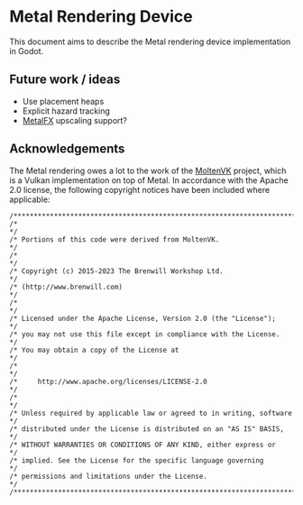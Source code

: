 # Metal Rendering Device

This document aims to describe the Metal rendering device implementation in Godot.

## Future work / ideas

* Use placement heaps
* Explicit hazard tracking 
* [MetalFX][] upscaling support?

## Acknowledgements

The Metal rendering owes a lot to the work of the [MoltenVK] project, which is a Vulkan implementation on top of Metal. 
In accordance with the Apache 2.0 license, the following copyright notices have been included where applicable:

```
/**************************************************************************/
/*                                                                        */
/* Portions of this code were derived from MoltenVK.                      */
/*                                                                        */
/* Copyright (c) 2015-2023 The Brenwill Workshop Ltd.                     */
/* (http://www.brenwill.com)                                              */
/*                                                                        */
/* Licensed under the Apache License, Version 2.0 (the "License");        */
/* you may not use this file except in compliance with the License.       */
/* You may obtain a copy of the License at                                */
/*                                                                        */
/*     http://www.apache.org/licenses/LICENSE-2.0                         */
/*                                                                        */
/* Unless required by applicable law or agreed to in writing, software    */
/* distributed under the License is distributed on an "AS IS" BASIS,      */
/* WITHOUT WARRANTIES OR CONDITIONS OF ANY KIND, either express or        */ 
/* implied. See the License for the specific language governing           */ 
/* permissions and limitations under the License.                         */
/**************************************************************************/
```

[MoltenVK]: https://github.com/KhronosGroup/MoltenVK
[MetalFX]: https://developer.apple.com/documentation/metalfx?language=objc